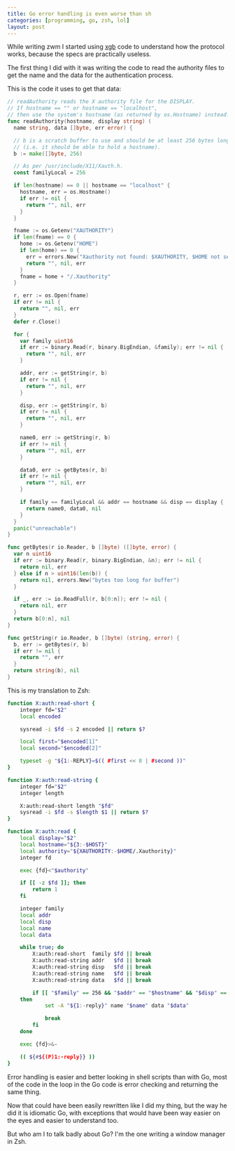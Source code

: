 ```yaml
---
title: Go error handling is even worse than sh
categories: [programming, go, zsh, lol]
layout: post
---
```


While writing zwm I started using [xgb][1] code to understand how the protocol
works, because the specs are practically useless.

The first thing I did with it was writing the code to read the authority files
to get the name and the data for the authentication process.

This is the code it uses to get that data:

```go
// readAuthority reads the X authority file for the DISPLAY.
// If hostname == "" or hostname == "localhost",
// then use the system's hostname (as returned by os.Hostname) instead.
func readAuthority(hostname, display string) (
  name string, data []byte, err error) {

  // b is a scratch buffer to use and should be at least 256 bytes long
  // (i.e. it should be able to hold a hostname).
  b := make([]byte, 256)

  // As per /usr/include/X11/Xauth.h.
  const familyLocal = 256

  if len(hostname) == 0 || hostname == "localhost" {
    hostname, err = os.Hostname()
    if err != nil {
      return "", nil, err
    }
  }

  fname := os.Getenv("XAUTHORITY")
  if len(fname) == 0 {
    home := os.Getenv("HOME")
    if len(home) == 0 {
      err = errors.New("Xauthority not found: $XAUTHORITY, $HOME not set")
      return "", nil, err
    }
    fname = home + "/.Xauthority"
  }

  r, err := os.Open(fname)
  if err != nil {
    return "", nil, err
  }
  defer r.Close()

  for {
    var family uint16
    if err := binary.Read(r, binary.BigEndian, &family); err != nil {
      return "", nil, err
    }

    addr, err := getString(r, b)
    if err != nil {
      return "", nil, err
    }

    disp, err := getString(r, b)
    if err != nil {
      return "", nil, err
    }

    name0, err := getString(r, b)
    if err != nil {
      return "", nil, err
    }

    data0, err := getBytes(r, b)
    if err != nil {
      return "", nil, err
    }

    if family == familyLocal && addr == hostname && disp == display {
      return name0, data0, nil
    }
  }
  panic("unreachable")
}

func getBytes(r io.Reader, b []byte) ([]byte, error) {
  var n uint16
  if err := binary.Read(r, binary.BigEndian, &n); err != nil {
    return nil, err
  } else if n > uint16(len(b)) {
    return nil, errors.New("bytes too long for buffer")
  }

  if _, err := io.ReadFull(r, b[0:n]); err != nil {
    return nil, err
  }
  return b[0:n], nil
}

func getString(r io.Reader, b []byte) (string, error) {
  b, err := getBytes(r, b)
  if err != nil {
    return "", err
  }
  return string(b), nil
}
```

This is my translation to Zsh:

```bash
function X:auth:read-short {
	integer fd="$2"
	local encoded

	sysread -i $fd -s 2 encoded || return $?

	local first="$encoded[1]"
	local second="$encoded[2]"

	typeset -g "${1:-REPLY}=$(( #first << 8 | #second ))"
}

function X:auth:read-string {
	integer fd="$2"
	integer length

	X:auth:read-short length "$fd"
	sysread -i $fd -s $length $1 || return $?
}

function X:auth:read {
	local display="$2"
	local hostname="${3:-$HOST}"
	local authority="${XAUTHORITY:-$HOME/.Xauthority}"
	integer fd

	exec {fd}<"$authority"

	if [[ -z $fd ]]; then
		return 1
	fi

	integer family
	local addr
	local disp
	local name
	local data

	while true; do
		X:auth:read-short  family $fd || break
		X:auth:read-string addr   $fd || break
		X:auth:read-string disp   $fd || break
		X:auth:read-string name   $fd || break
		X:auth:read-string data   $fd || break

		if [[ "$family" == 256 && "$addr" == "$hostname" && "$disp" == "$display" ]]
    then
			set -A "${1:-reply}" name "$name" data "$data"

			break
		fi
	done

	exec {fd}>&-

	(( ${#${(P)1:-reply}} ))
}
```

Error handling is easier and better looking in shell scripts than with Go, most of the code
in the loop in the Go code is error checking and returning the same thing.

Now that could have been easily rewritten like I did my thing, but the way he
did it is idiomatic Go, with exceptions that would have been way easier on the
eyes and easier to understand too.

But who am I to talk badly about Go? I'm the one writing a window manager in
Zsh.

[1]: https://github.com/BurntSushi/xgb
